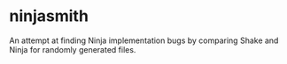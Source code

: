 # ninjasmith

An attempt at finding Ninja implementation bugs by comparing Shake and Ninja for randomly generated files.
